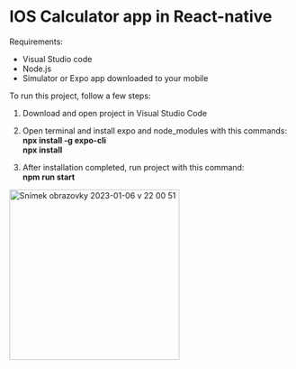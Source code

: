 # IOS Calculator app in React-native

Requirements: 
- Visual Studio code
- Node.js
- Simulator or Expo app downloaded to your mobile

To run this project, follow a few steps:

1. Download and open project in Visual Studio Code

2. Open terminal and install expo and node_modules with this commands: <br />
<strong> npx install -g expo-cli </strong> <br />
<strong> npx install </strong>

3. After installation completed, run project with this command: <br />
<strong>npm run start</strong>


<img width="302" alt="Snímek obrazovky 2023-01-06 v 22 00 51" src="https://user-images.githubusercontent.com/85417606/211099252-508b68d6-bb6a-4951-9093-bce5650a2883.png">
